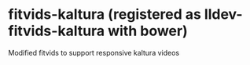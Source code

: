 # fitvids-kaltura (registered as lldev-fitvids-kaltura with bower)
Modified fitvids to support responsive kaltura videos

